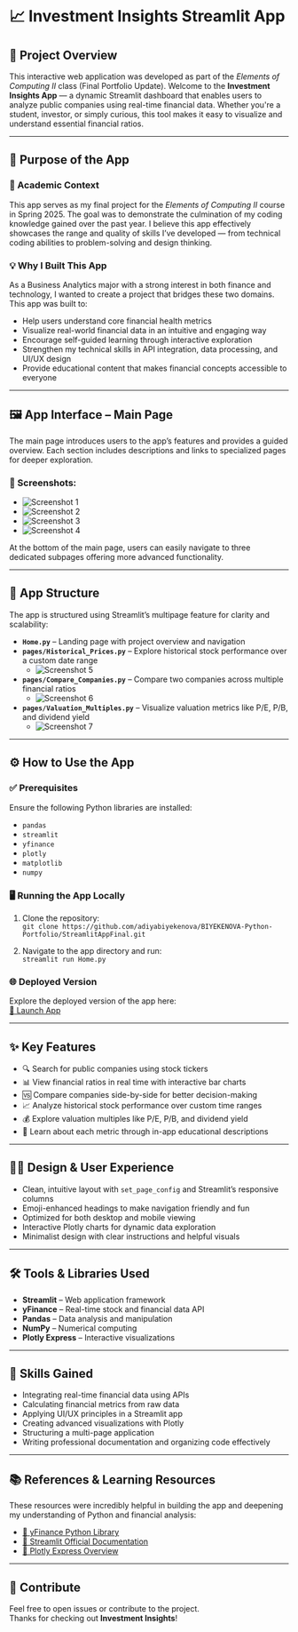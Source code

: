 # 📈 Investment Insights Streamlit App

## 📌 Project Overview

This interactive web application was developed as part of the *Elements of Computing II* class (Final Portfolio Update). Welcome to the **Investment Insights App** — a dynamic Streamlit dashboard that enables users to analyze public companies using real-time financial data. Whether you're a student, investor, or simply curious, this tool makes it easy to visualize and understand essential financial ratios.

---

## 🧠 Purpose of the App

### 🎯 Academic Context

This app serves as my final project for the *Elements of Computing II* course in Spring 2025. The goal was to demonstrate the culmination of my coding knowledge gained over the past year. I believe this app effectively showcases the range and quality of skills I’ve developed — from technical coding abilities to problem-solving and design thinking.

### 💡 Why I Built This App

As a Business Analytics major with a strong interest in both finance and technology, I wanted to create a project that bridges these two domains. This app was built to:

- Help users understand core financial health metrics  
- Visualize real-world financial data in an intuitive and engaging way  
- Encourage self-guided learning through interactive exploration  
- Strengthen my technical skills in API integration, data processing, and UI/UX design  
- Provide educational content that makes financial concepts accessible to everyone  

---

## 🖼️ App Interface – Main Page

The main page introduces users to the app’s features and provides a guided overview. Each section includes descriptions and links to specialized pages for deeper exploration.

### 📸 Screenshots:
- ![Screenshot 1](images/Screenshot1.png)
- ![Screenshot 2](images/Screenshot2.png)
- ![Screenshot 3](images/Screenshot3.png)
- ![Screenshot 4](images/Screenshot4.png)

At the bottom of the main page, users can easily navigate to three dedicated subpages offering more advanced functionality.

---

## 📂 App Structure 

The app is structured using Streamlit’s multipage feature for clarity and scalability:

- **`Home.py`** – Landing page with project overview and navigation  
- **`pages/Historical_Prices.py`** – Explore historical stock performance over a custom date range  
  - ![Screenshot 5](images/Screenshot5.png)
- **`pages/Compare_Companies.py`** – Compare two companies across multiple financial ratios  
  - ![Screenshot 6](images/Screenshot6.png)
- **`pages/Valuation_Multiples.py`** – Visualize valuation metrics like P/E, P/B, and dividend yield  
  - ![Screenshot 7](images/Screenshot7.png)

---

## ⚙️ How to Use the App

### ✅ Prerequisites

Ensure the following Python libraries are installed:

- `pandas`  
- `streamlit`  
- `yfinance`  
- `plotly`  
- `matplotlib`  
- `numpy`

### 🖥️ Running the App Locally

1. Clone the repository:  
   `git clone https://github.com/adiyabiyekenova/BIYEKENOVA-Python-Portfolio/StreamlitAppFinal.git`

2. Navigate to the app directory and run:  
   `streamlit run Home.py`

### 🌐 Deployed Version

Explore the deployed version of the app here:  
[🔗 Launch App](https://adiyabiyekenova-biyekenova-python-por-nerstreamlitappapp-3utzrp.streamlit.app/)

---

## ✨ Key Features

- 🔍 Search for public companies using stock tickers  
- 📊 View financial ratios in real time with interactive bar charts  
- 🆚 Compare companies side-by-side for better decision-making  
- 📈 Analyze historical stock performance over custom time ranges  
- 💰 Explore valuation multiples like P/E, P/B, and dividend yield  
- 📘 Learn about each metric through in-app educational descriptions  

---

## 🧑‍🎨 Design & User Experience

- Clean, intuitive layout with `set_page_config` and Streamlit’s responsive columns  
- Emoji-enhanced headings to make navigation friendly and fun  
- Optimized for both desktop and mobile viewing  
- Interactive Plotly charts for dynamic data exploration  
- Minimalist design with clear instructions and helpful visuals  

---

## 🛠️ Tools & Libraries Used

- **Streamlit** – Web application framework  
- **yFinance** – Real-time stock and financial data API  
- **Pandas** – Data analysis and manipulation  
- **NumPy** – Numerical computing  
- **Plotly Express** – Interactive visualizations  

---

## 📘 Skills Gained

- Integrating real-time financial data using APIs  
- Calculating financial metrics from raw data  
- Applying UI/UX principles in a Streamlit app  
- Creating advanced visualizations with Plotly  
- Structuring a multi-page application  
- Writing professional documentation and organizing code effectively  

---

## 📚 References & Learning Resources

These resources were incredibly helpful in building the app and deepening my understanding of Python and financial analysis:

- [📘 yFinance Python Library](https://pypi.org/project/yfinance/)  
- [📘 Streamlit Official Documentation](https://docs.streamlit.io/)  
- [📘 Plotly Express Overview](https://plotly.com/python/plotly-express/)  

---

## 🤝 Contribute

Feel free to open issues or contribute to the project.  
Thanks for checking out **Investment Insights**!
